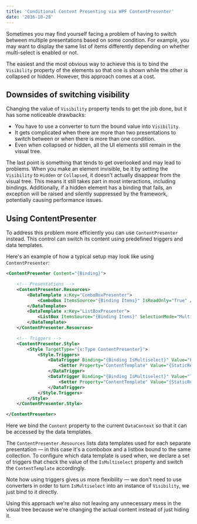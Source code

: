```yaml
---
title: 'Conditional Content Presenting via WPF ContentPresenter'
date: '2016-10-28'
---
```


Sometimes you may find yourself facing a problem of having to switch between multiple presentations based on some condition. For example, you may want to display the same list of items differently depending on whether multi-select is enabled or not.

The easiest and the most obvious way to achieve this is to bind the `Visibility` property of the elements so that one is shown while the other is collapsed or hidden. However, this approach comes at a cost.

## Downsides of switching visibility

Changing the value of `Visibility` property tends to get the job done, but it has some noticeable drawbacks:

- You have to use a converter to turn the bound value into `Visibility`.
- It gets complicated when there are more than two presentations to switch between or when there is more than one condition.
- Even when collapsed or hidden, all the UI elements still remain in the visual tree.

The last point is something that tends to get overlooked and may lead to problems. When you make an element invisible, be it by setting the `Visibility` to `Hidden` or `Collapsed`, it doesn't actually disappear from the visual tree. This means it still takes part in most interactions, including bindings. Additionally, if a hidden element has a binding that fails, an exception will be raised and silently suppressed by the framework, potentially causing performance issues.

## Using ContentPresenter

To address this problem more efficiently you can use `ContentPresenter` instead. This control can switch its content using predefined triggers and data templates.

Here's an example of how a typical setup may look like using `ContentPresenter`:

```xml
<ContentPresenter Content="{Binding}">

    <!-- Presentations -->
    <ContentPresenter.Resources>
        <DataTemplate x:Key="ComboBoxPresenter">
            <ComboBox ItemsSource="{Binding Items}" IsReadOnly="True" />
        </DataTemplate>
        <DataTemplate x:Key="ListBoxPresenter">
            <ListBox ItemsSource="{Binding Items}" SelectionMode="Multiple" />
        </DataTemplate>
    </ContentPresenter.Resources>

    <!-- Triggers -->
    <ContentPresenter.Style>
        <Style TargetType="{x:Type ContentPresenter}">
            <Style.Triggers>
                <DataTrigger Binding="{Binding IsMultiselect}" Value="False">
                    <Setter Property="ContentTemplate" Value="{StaticResource ComboBoxPresenter}" />
                </DataTrigger>
                <DataTrigger Binding="{Binding IsMultiselect}" Value="True">
                    <Setter Property="ContentTemplate" Value="{StaticResource ListBoxPresenter}" />
                </DataTrigger>
            </Style.Triggers>
        </Style>
    </ContentPresenter.Style>

</ContentPresenter>
```

Here we bind the `Content` property to the current `DataContext` so that it can be accessed by the data templates.

The `ContentPresenter.Resources` lists data templates used for each separate presentation — in this case it's a combobox and a listbox bound to the same collection. To configure which data template is used when, we declare a set of triggers that check the value of the `IsMultiselect` property and switch the `ContentTemplate` accordingly.

Note how using triggers gives us more flexibility — we don't need to use converters in order to turn `IsMultiselect` into an instance of `Visibility`, we just bind to it directly.

Using this approach we're also not leaving any unnecessary mess in the visual tree because we're changing the actual content instead of just hiding it.
